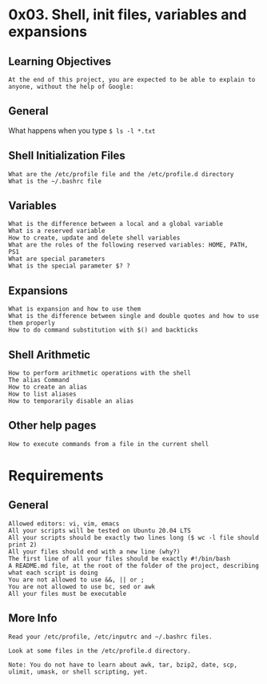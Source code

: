# 0x03. Shell, init files, variables and expansions

## Learning Objectives
    At the end of this project, you are expected to be able to explain to anyone, without the help of Google:

## General
What happens when you type `$ ls -l *.txt`

## Shell Initialization Files
    What are the /etc/profile file and the /etc/profile.d directory
    What is the ~/.bashrc file
## Variables
    What is the difference between a local and a global variable
    What is a reserved variable
    How to create, update and delete shell variables
    What are the roles of the following reserved variables: HOME, PATH, PS1
    What are special parameters
    What is the special parameter $? ?
## Expansions
    What is expansion and how to use them
    What is the difference between single and double quotes and how to use them properly
    How to do command substitution with $() and backticks
## Shell Arithmetic
    How to perform arithmetic operations with the shell
    The alias Command
    How to create an alias
    How to list aliases
    How to temporarily disable an alias
## Other help pages
    How to execute commands from a file in the current shell
# Requirements
## General
    Allowed editors: vi, vim, emacs
    All your scripts will be tested on Ubuntu 20.04 LTS
    All your scripts should be exactly two lines long ($ wc -l file should print 2)
    All your files should end with a new line (why?)
    The first line of all your files should be exactly #!/bin/bash
    A README.md file, at the root of the folder of the project, describing what each script is doing
    You are not allowed to use &&, || or ;
    You are not allowed to use bc, sed or awk
    All your files must be executable
## More Info
    Read your /etc/profile, /etc/inputrc and ~/.bashrc files.

    Look at some files in the /etc/profile.d directory.

    Note: You do not have to learn about awk, tar, bzip2, date, scp, ulimit, umask, or shell scripting, yet.